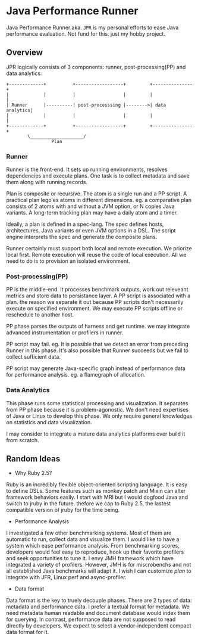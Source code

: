 # Java Performance Runner
Java Performance Runner aka. `JPR` is my personal efforts to ease Java performance evaluation. Not fund for this. just my hobby project.


## Overview
JPR logically consists of 3 components: runner, post-processing(PP) and data analytics.

 
    +-------------+          +------------------+         +---------------+
    |             |          |                  |         |               |
    | Runner      |----------| post-processsing |-------->| data analytics|
    |             |          |                  |         |               |
    +-------------+          +------------------+         +---------------+
            \____________________/
 	                 Plan

### Runner
Runner is the front-end. It sets up running environments, resolves dependencies and execute plans.
One task is to collect metadata and save them along with running records.

Plan is composite or recursive. The atom is a single run and a PP script. A practical plan lego'es atoms in different dimensions. eg. a comparative plan consists of 2 atoms with and without a JVM option, or N copies Java variants. A long-term tracking plan may have a daily atom and a timer. 

Ideally, a plan is defined in a spec-lang. The spec defines hosts, architectures, Java variants or even JVM options in a DSL.
The script engine interprets the spec and generate the composite plans.

Runner certainly must support both local and remote execution. We priorize local first. 
Remote execution will reuse the code of local execution. All we need to do is to provision an isolated environment.

### Post-processing(PP)
PP is the middle-end. It processes benchmark outputs, work out releveant metrics and store data to persistance layer.
A PP script is associated with a plan. the reason we separate it out because PP scripts don't necessarily execute on specified environment. We may execute PP scripts offline or reschedule to another host.

PP phase parses the outputs of harness and get runtime. we may integrate advanced instrumentation or profilers in runner. 

PP script may fail. eg. It is possible that we detect an error from preceding Runner in this phase. It's also possible that Runner succeeds but we fail to collect sufficient data.

PP script may generate Java-specific graph instead of performance data for performance analysis. eg. a flamegraph of allocation.

### Data Analytics
This phase runs some statistical processing and visualization. It separates from PP phase because it is problem-agonostic. We don't need expertises of Java or Linux to develop this phase. 
We only require general knowledges on statistics and data visualization.

I may consider to integrate a mature data analytics platforms over build it from scratch. 

## Random Ideas
* Why Ruby 2.5? 

Ruby is an incredibly flexible object-oriented scripting language. It is easy to define DSLs. Some features such as monkey patch and Mixin can alter framework behaviors easily. I start with MRI but I would dogfood Java and switch to jruby in the future. thefore we cap to Ruby 2.5, the lastest compatible version of jruby for the time being. 

* Performance Analysis

I investigated a few other benchmarking systems. Most of them are automatic to run, collect data and visualize them. I would like to have a system which ease performance analysis. From benchmarking scores, developers would feel easy to reproduce, hook up their favorite profilers and seek opportunities to tune it. I envy JMH framework which have integrated a variety of profilers. However, JMH is for miscrobenchs and not all established Java benchmarks will adapt it. I wish I can customize *plan* to integrate with JFR, Linux perf and async-profiler.

* Data format

Data format is the key to truely decouple phases. There are 2 types of data: metadata and performance data. I prefer a textual format for metadata. We need metadata human readable and document database would index them for querying. In contrast, performance data are not supposed to read directly by developers. We expect to select a vendor-independent compact data format for it.
